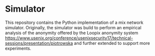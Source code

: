 # Simulator

This repository contains the Python implementation of a mix network simulator. Originally, the simulator was build to perform an empirical analysis of the anonymity offered by the Loopix anonymity system https://www.usenix.org/conference/usenixsecurity17/technical-sessions/presentation/piotrowska and further extended to support more experiments. 
